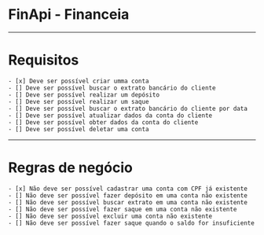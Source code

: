 # FinApi - Financeia

---
# Requisitos
    - [x] Deve ser possível criar umma conta 
    - [] Deve ser possível buscar o extrato bancário do cliente
    - [] Deve ser possível realizar um depósito
    - [] Deve ser possível realizar um saque
    - [] Deve ser possível buscar o extrato bancário do cliente por data
    - [] Deve ser possível atualizar dados da conta do cliente
    - [] Deve ser possível obter dados da conta do cliente
    - [] Deve ser possível deletar uma conta

---
# Regras de negócio
    - [x] Não deve ser possível cadastrar uma conta com CPF já existente
    - [] Não deve ser possível fazer depósito em uma conta não existente
    - [] Não deve ser possível buscar extrato em uma conta não existente
    - [] Não deve ser possível fazer saque em uma conta não existente
    - [] Não deve ser possível excluir uma conta não existente
    - [] Não deve ser possível fazer saque quando o saldo for insuficiente
